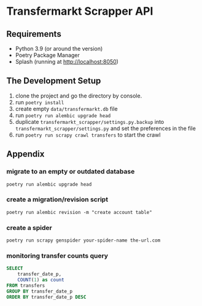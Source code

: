# Transfermarkt Scrapper API

## Requirements
- Python 3.9 (or around the version)
- Poetry Package Manager
- Splash (running at [http://localhost:8050](http://localhost:8050))

## The Development Setup

1. clone the project and go the directory by console.
1. run `poetry install`
1. create empty `data/transfermarkt.db` file
1. run `poetry run alembic upgrade head`
1. duplicate `transfermarkt_scrapper/settings.py.backup` into `transfermarkt_scrapper/settings.py` and set the preferences in the file
1. run `poetry run scrapy crawl transfers` to start the crawl

## Appendix

### migrate to an empty or outdated database

```
poetry run alembic upgrade head
```

### create a migration/revision script

```
poetry run alembic revision -m "create account table"
```

### create a spider

```
poetry run scrapy genspider your-spider-name the-url.com
```

### monitoring transfer counts query
```sql
SELECT
	transfer_date_p,
	COUNT(1) as count
FROM transfers
GROUP BY transfer_date_p
ORDER BY transfer_date_p DESC
```